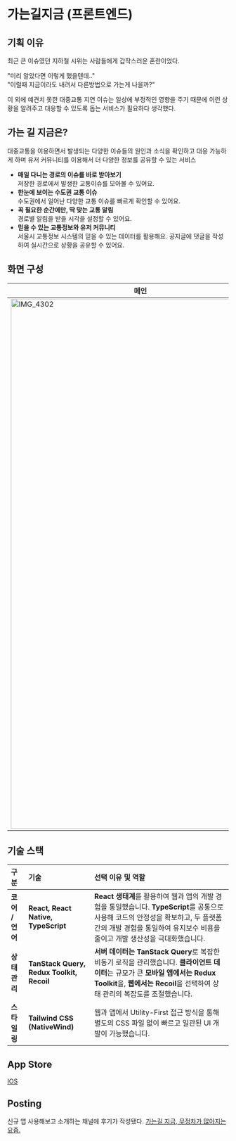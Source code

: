 # 가는길지금 (프론트엔드)

## 기획 이유

최근 큰 이슈였던 지하철 시위는 사람들에게 갑작스러운 혼란이었다.

"미리 알았다면 이렇게 했을텐데.."<br />
"이럴때 지금이라도 내려서 다른방법으로 가는게 나을까?"

이 외에 예견치 못한 대중교통 지연 이슈는 일상에 부정적인 영향을 주기 때문에 이런 상황을 알려주고 대응할 수 있도록 돕는 서비스가 필요하다 생각했다.

## 가는 길 지금은?

대중교통을 이용하면서 발생되는 다양한 이슈들의 원인과 소식을 확인하고 대응 가능하게 하며 유저 커뮤니티를 이용해서 더 다양한 정보를 공유할 수 있는 서비스

- **매일 다니는 경로의 이슈를 바로 받아보기**<br />
   저장한 경로에서 발생한 교통이슈를 모아볼 수 있어요.
- **한눈에 보이는 수도권 교통 이슈**<br />
   수도권에서 일어난 다양한 교통 이슈를 빠르게 확인할 수 있어요.
- **꼭 필요한 순간에만, 딱 맞는 교통 알림**<br />
   경로별 알림을 받을 시각을 설정할 수 있어요.
- **믿을 수 있는 교통정보와 유저 커뮤니티**<br />
   서울시 교통정보 시스템의 믿을 수 있는 데이터를 활용해요. 공지글에 댓글을 작성하여 실시간으로 상황을 공유할 수 있어요.


## 화면 구성

| 메인                                                                                                         | 지하철 경로 검색 결과                                                                                                    | 지하철 상세 경로                                                                                                         | 지하철 이슈 목록                                                                                                    | 상세 지하철 이슈                                                                                                         |
| ------------------------------------------------------------------------------------------------------------------- | ------------------------------------------------------------------------------------------------------------------- | ------------------------------------------------------------------------------------------------------------------- | ------------------------------------------------------------------------------------------------------------------- | ------------------------------------------------------------------------------------------------------------------- |
| <img width="590" height="1205" alt="IMG_4302" src="https://github.com/user-attachments/assets/a95b2989-23e7-4b84-9a66-7dc6336bde66" /> | <img width="590" height="1203" alt="IMG_4306" src="https://github.com/user-attachments/assets/d55ada5d-6a39-4cc9-9999-74eb911f7e6f" /> | <img width="590" height="1202" alt="IMG_4308" src="https://github.com/user-attachments/assets/6f2120a3-cd13-4226-a659-475208cbfca6" /> | <img width="590" height="1203" alt="IMG_4304" src="https://github.com/user-attachments/assets/239d73d4-61e1-42a6-99d1-8dc93cb0d90a" /> | <img width="590" height="1203" alt="IMG_4305" src="https://github.com/user-attachments/assets/545b0653-7108-49c6-86b6-518cb936a242" /> |

## 기술 스택

| 구분 | 기술 | 선택 이유 및 역할 |
| :--- | :--- | :--- |
| **코어 / 언어** | **React, React Native, TypeScript** | **React 생태계**를 활용하여 웹과 앱의 개발 경험을 통일했습니다. **TypeScript**를 공통으로 사용해 코드의 안정성을 확보하고, 두 플랫폼 간의 개발 경험을 통일하여 유지보수 비용을 줄이고 개발 생산성을 극대화했습니다. |
| **상태 관리** | **TanStack Query, Redux Toolkit, Recoil** | **서버 데이터는 TanStack Query**로 복잡한 비동기 로직을 관리했습니다. **클라이언트 데이터**는 규모가 큰 **모바일 앱에서는 Redux Toolkit**을, **웹에서는 Recoil**을 선택하여 상태 관리의 복잡도를 조절했습니다. |
| **스타일링** | **Tailwind CSS (NativeWind)** | 웹과 앱에서 Utility-First 접근 방식을 통해 별도의 CSS 파일 없이 빠르고 일관된 UI 개발이 가능했습니다. |

## App Store
[IOS](https://apps.apple.com/kr/app/%EA%B0%80%EB%8A%94%EA%B8%B8-%EC%A7%80%EA%B8%88/id6478457870)

## Posting
신규 앱 사용해보고 소개하는 채널에 후기가 작성됐다.
[가는길 지금, 무정차가 많아지는 요즘.](https://maily.so/whattheapp/posts/xyowm663z28)

